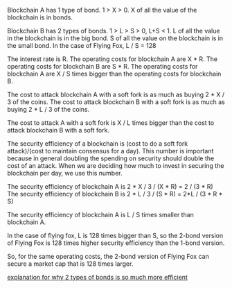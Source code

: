 Blockchain A has 1 type of bond. 1 > X > 0. X of all the value of the blockchain is in bonds.

Blockchain B has 2 types of bonds. 1 > L > S > 0, L+S < 1. L of all the value in the blockchain is in the big bond. S of all the value on the blockchain is in the small bond.
In the case of Flying Fox, L / S = 128

The interest rate is R.
The operating costs for blockchain A are X * R.
The operating costs for blockchain B are S * R.
The operating costs for blockchain A are X / S times bigger than the operating costs for blockchain B.

The cost to attack blockchain A with a soft fork is as much as buying 2 * X / 3 of the coins.
The cost to attack blockchain B with a soft fork is as much as buying 2 * L / 3 of the coins.

The cost to attack A with a soft fork is X / L times bigger than the cost to attack blockchain B with a soft fork.

The security efficiency of a blockchain is (cost to do a soft fork attack)/(cost to maintain consensus for a day). This number is important because in general doubling the spending on security should double the cost of an attack. When we are deciding how much to invest in securing the blockchain per day, we use this number.

The security efficiency of blockchain A is 2 * X / 3 / (X * R) = 2 / (3 * R)
The security efficiency of blockchain B is 2 * L / 3 / (S * R) = 2*L / (3 * R * S)

The security efficiency of blockchain A is L / S times smaller than blockchain A.

In the case of flying fox, L is 128 times bigger than S, so the 2-bond version of Flying Fox is 128 times higher security efficiency than the 1-bond version.

So, for the same operating costs, the 2-bond version of Flying Fox can secure a market cap that is 128 times larger.

[explanation for why 2 types of bonds is so much more efficient](2_types_of_bonds.md)

